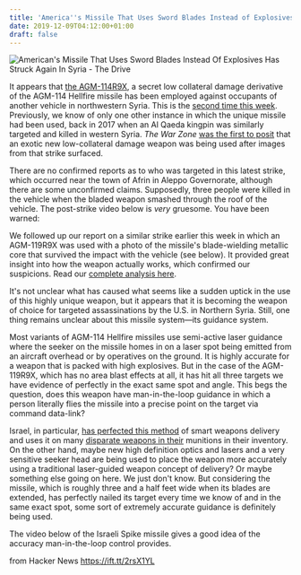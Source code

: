 ```yaml
---
title: 'America''s Missile That Uses Sword Blades Instead of Explosives Has Struck Again'
date: 2019-12-09T04:12:00+01:00
draft: false
---
```


![](https://api.thedrive.com/wp-content/uploads/2019/12/ttaaddav.jpg?quality=85 "American's Missile That Uses Sword Blades Instead Of Explosives Has Struck Again In Syria - The Drive")  

It appears that [the AGM-114R9X](https://www.thedrive.com/the-war-zone/31310/this-photo-proves-how-the-hellfire-missile-that-uses-blades-instead-of-explosives-works), a secret low collateral damage derivative of the AGM-114 Hellfire missile has been employed against occupants of another vehicle in northwestern Syria. This is the [second time this week](https://www.thedrive.com/the-war-zone/31297/another-syrian-terrorist-seemingly-killed-by-hellfire-missile-with-pop-out-sword-blades). Previously, we know of only one other instance in which the unique missile had been used, back in 2017 when an Al Qaeda kingpin was similarly targeted and killed in western Syria. _The War Zone_ [was the first to posit](https://www.thedrive.com/the-war-zone/7914/was-a-new-type-of-drone-launched-weapon-used-to-kill-al-qaedas-2-man) that an exotic new low-collateral damage weapon was being used after images from that strike surfaced. 

There are no confirmed reports as to who was targeted in this latest strike, which occurred near the town of Afrin in Aleppo Governorate, although there are some unconfirmed claims. Supposedly, three people were killed in the vehicle when the bladed weapon smashed through the roof of the vehicle. The post-strike video below is _very_ gruesome. You have been warned: 

We followed up our report on a similar strike earlier this week in which an AGM-119R9X was used with a photo of the missile's blade-wielding metallic core that survived the impact with the vehicle (see below). It provided great insight into how the weapon actually works, which confirmed our suspicions. Read our [complete analysis here](https://www.thedrive.com/the-war-zone/31310/this-photo-proves-how-the-hellfire-missile-that-uses-blades-instead-of-explosives-works). 

It's not unclear what has caused what seems like a sudden uptick in the use of this highly unique weapon, but it appears that it is becoming the weapon of choice for targeted assassinations by the U.S. in Northern Syria. Still, one thing remains unclear about this missile system—its guidance system. 

Most variants of AGM-114 Hellfire missiles use semi-active laser guidance where the seeker on the missile homes in on a laser spot being emitted from an aircraft overhead or by operatives on the ground. It is highly accurate for a weapon that is packed with high explosives. But in the case of the AGM-119R9X, which has no area blast effects at all, it has hit all three targets we have evidence of perfectly in the exact same spot and angle. This begs the question, does this weapon have man-in-the-loop guidance in which a person literally flies the missile into a precise point on the target via command data-link? 

Israel, in particular, [has perfected this method](https://www.thedrive.com/the-war-zone/8219/vietnam-eyes-israels-delilah-standoff-missile-and-f-16s-could-be-next) of smart weapons delivery and uses it on many [disparate weapons in their](https://www.thedrive.com/the-war-zone/26582/israeli-firm-turns-ballistic-missile-surrogate-into-air-launched-bunker-busting-missile) munitions in their inventory. On the other hand, maybe new high definition optics and lasers and a very sensitive seeker head are being used to place the weapon more accurately using a traditional laser-guided weapon concept of delivery? Or maybe something else going on here. We just don't know. But considering the missile, which is roughly three and a half feet wide when its blades are extended, has perfectly nailed its target every time we know of and in the same exact spot, some sort of extremely accurate guidance is definitely being used. 

The video below of the Israeli Spike missile gives a good idea of the accuracy man-in-the-loop control provides. 

  
  
from Hacker News https://ift.tt/2rsX1YL